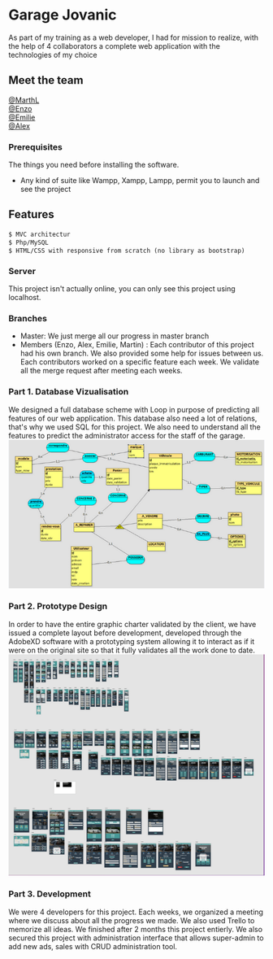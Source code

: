# Garage Jovanic 

As part of my training as a web developer, I had for mission to realize, with the help of 4 collaborators a complete web application with the technologies of my choice 

## Meet the team

[@MarthL](https://github.com/MarthL) <br>
[@Enzo](https://github.com/enzoran1) <br>
[@Emilie](https://github.com/Rouyem) <br>
[@Alex](https://github.com/Alexandre12021982) <br>

### Prerequisites

The things you need before installing the software.

* Any kind of suite like Wampp, Xampp, Lampp, permit you to launch and see the project 

## Features

```
$ MVC architectur
$ Php/MySQL
$ HTML/CSS with responsive from scratch (no library as bootstrap) 
```

### Server

This project isn't actually online, you can only see this project using localhost.

### Branches

* Master: We just merge all our progress in master branch
* Members (Enzo, Alex, Emilie, Martin) : Each contributor of this project had his own branch. We also provided some help for issues between us. Each contributors worked on a specific feature each week. We validate all the merge request after meeting each weeks.

### Part 1. Database Vizualisation

We designed a full database scheme with Loop in purpose of predicting all features of our web application. This database also need a lot of relations, that's why we used SQL for this project. We also need to understand all the features to predict the administrator access for the staff of the garage. 
<br>
<img src="./mcd.png"/>

### Part 2. Prototype Design

In order to have the entire graphic charter validated by the client, we have issued a complete layout before development, developed through the AdobeXD software with a prototyping system allowing it to interact as if it were on the original site so that it fully validates all the work done to date.
<br>
<img src="image_2022-09-04_200444807.png"/>

### Part 3. Development 

We were 4 developers for this project. Each weeks, we organized a meeting where we discuss about all the progress we made. We also used Trello to memorize all ideas. We finished after 2 months this project entierly. We also secured this project with administration interface that allows super-admin to add new ads, sales with CRUD administration tool. 
